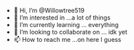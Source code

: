- 👋 Hi, I’m @Willowtree519
- 👀 I’m interested in ...a lot of things
- 🌱 I’m currently learning ... everything
- 💞️ I’m looking to collaborate on ... idk yet
- 📫 How to reach me ...on here I guess

<!---
Willowtree519/Willowtree519 is a ✨ special ✨ repository because its `README.md` (this file) appears on your GitHub profile.
You can click the Preview link to take a look at your changes.
--->

